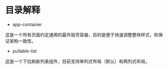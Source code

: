 # 目录解释

- app-container 

这是一个所有页面约定通用的最外层壳容器，目的是便于快速调整整体样式，和保证架构一致性。

- pullable-list

这是一个下拉刷新列表组件，目前支持单列式布局（默认）和两列式布局。



















